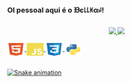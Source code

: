### OI pessoal aqui é o ᙖє꒒꒒ꀘαꈤ!

##

<div align="center">
  <a href="https://github.com/BellKan">
  <img height="180em" src="https://github-readme-stats.vercel.app/api?username=BellKan&show_icons=true&theme=dracula&include_all_commits=true&count_private=true"/>
  <img height="180em" src="https://github-readme-stats.vercel.app/api/top-langs/?username=BellKan&layout=compact&langs_count=7&theme=dracula"/>
</div>

  <div style="display: inline_block"><br>
<img align="center" alt="BellKan-HTML" height="30" width="40" src="https://raw.githubusercontent.com/devicons/devicon/master/icons/html5/html5-original.svg">
    <img align="center" alt="BellKan-Js" height="30" width="40" src="https://raw.githubusercontent.com/devicons/devicon/master/icons/javascript/javascript-plain.svg">
  <img align="center" alt="BellKan-CSS" height="30" width="40" src="https://raw.githubusercontent.com/devicons/devicon/master/icons/css3/css3-original.svg">
    <img align="center" alt="BellKan-Python" height="30" width="40" src="https://raw.githubusercontent.com/devicons/devicon/master/icons/python/python-original.svg">
</div>
  
  ##
  
  
  ![Snake animation](https://github.com/BellKan/rafaballerini/blob/output/github-contribution-grid-snake.svg)

</div>

 
